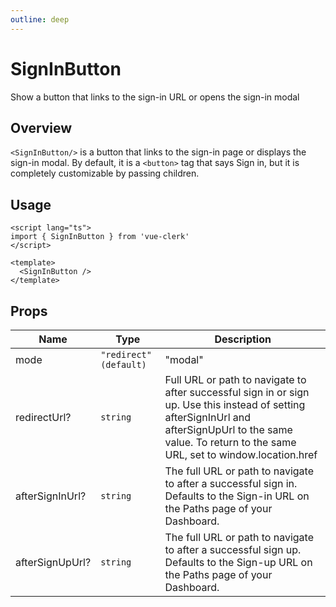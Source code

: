 ```yaml
---
outline: deep
---
```


# SignInButton

Show a button that links to the sign-in URL or opens the sign-in modal

## Overview

`<SignInButton/>` is a button that links to the sign-in page or displays the sign-in modal. By default, it is a `<button>` tag that says Sign in, but it is completely customizable by passing children.

## Usage

```vue
<script lang="ts">
import { SignInButton } from 'vue-clerk'
</script>

<template>
  <SignInButton />
</template>
```

## Props

|Name|Type|Description|
|--- |--- |--- |
|mode|`"redirect" (default)` | "modal"|If mode is set to "redirect", the button will redirect to the sign-up page. If mode is set to "modal", the button will open a modal instead. Defaults to "redirect".|
|redirectUrl?|`string`|Full URL or path to navigate to after successful sign in or sign up. Use this instead of setting afterSignInUrl and afterSignUpUrl to the same value. To return to the same URL, set to window.location.href|
|afterSignInUrl?|`string`|The full URL or path to navigate to after a successful sign in. Defaults to the Sign-in URL on the Paths page of your Dashboard.|
|afterSignUpUrl?|`string`|The full URL or path to navigate to after a successful sign up. Defaults to the Sign-up URL on the Paths page of your Dashboard.|

